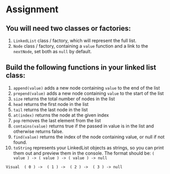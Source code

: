 # Assignment

## You will need two classes or factories:

1. `LinkedList` class / factory, which will represent the full list.
2. `Node` class / factory, containing a `value` function and a link to the `nextNode`, set both as `null` by default.

## Build the following functions in your linked list class:

1. `append(value)` adds a new node containing `value` to the end of the list
2. `prepend(value)` adds a new node containing `value` to the start of the list
3. `size` returns the total number of nodes in the list
4. `head` returns the first node in the list
5. `tail` returns the last node in the list
6. `at(index)` returns the node at the given index
7. `pop` removes the last element from the list
8. `contains(value)` returns true if the passed in value is in the list and otherwise returns false.
9. `find(value)` returns the index of the node containing value, or null if not found.
10. `toString` represents your LinkedList objects as strings, so you can print them out and preview them in the console. The format should be: `( value ) -> ( value ) -> ( value ) -> null`

```
Visual  ( 0 ) ->  ( 1 ) ->  ( 2 ) ->  ( 3 ) -> null
```
